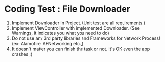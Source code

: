 # Coding Test : File Downloader
1. Implement Downloader in Project. (Unit test are all requirements.)
2. Implement ViewController with implemented Downloader. (See Warnings, it indicates you what you need to do)
3. Do not use any 3rd party libraries and Frameworks for Network Process! (ex: Alamofire, AFNetworking etc.,)
4. It doesn't matter you can finish the task or not. It's OK even the app crashes ;)
